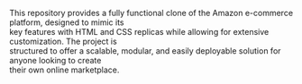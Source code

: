This repository provides a fully functional clone of the Amazon e-commerce platform, designed to mimic its<br> key features with HTML and CSS replicas while allowing for extensive customization. The project is<br> structured to offer a scalable, modular, and easily deployable solution for anyone looking to create<br> their own online marketplace.
